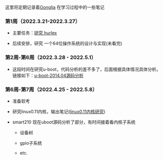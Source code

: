 这里将定期记录着[Gonglja](https://github.com/Gonglja) 在学习过程中的一些笔记

### 第1周（2022.3.21-2022.3.27）

- 主要任务：[研究 hurlex](./week1/readme.md) 

- 后续安排，研究 一个64位操作系统的设计与实现(未看完)

    

### 第2周-第6周（2022.3.28 - 2022.5.1）

- 这段时间在研究u-boot，代码分析的差不多了，后面根据具体情况具体分析。链接如下：[u-boot-2014.04源码分析](https://gonglja.github.io/posts/f88e6d17/) 



### 第6周-第7周（2022.4.25 - 2022.5.8）

- 准备软考

- 研究linux0.11内核，输出笔记([linux0.11内核研究](./week2-5/readme.md))

- smart210 现在uboot源码分析了部分，有时间接着看内核子系统 
    - 设备树
    
    - gpio子系统
    
    - etc.
    
        
